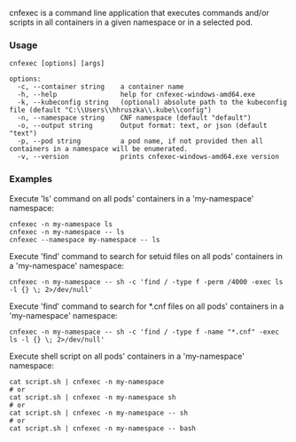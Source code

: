 cnfexec is a command line application that executes commands and/or scripts in all containers in a given namespace or in a selected pod. 

### Usage
```
cnfexec [options] [args]

options:
  -c, --container string    a container name
  -h, --help                help for cnfexec-windows-amd64.exe
  -k, --kubeconfig string   (optional) absolute path to the kubeconfig file (default "C:\\Users\\hhruszka\\.kube\\config")
  -n, --namespace string    CNF namespace (default "default")
  -o, --output string       Output format: text, or json (default "text")
  -p, --pod string          a pod name, if not provided then all containers in a namespace will be enumerated.
  -v, --version             prints cnfexec-windows-amd64.exe version
```

### Examples

Execute 'ls' command on all pods' containers in a 'my-namespace' namespace:
```
cnfexec -n my-namespace ls
cnfexec -n my-namespace -- ls
cnfexec --namespace my-namespace -- ls
```

Execute 'find' command to search for setuid files on all pods' containers in a 'my-namespace' namespace:
```
cnfexec -n my-namespace -- sh -c 'find / -type f -perm /4000 -exec ls -l {} \; 2>/dev/null'
```

Execute 'find' command to search for *.cnf files on all pods' containers in a 'my-namespace' namespace:
```
cnfexec -n my-namespace -- sh -c 'find / -type f -name "*.cnf" -exec ls -l {} \; 2>/dev/null'
```

Execute shell script on all pods' containers in a 'my-namespace' namespace:
```
cat script.sh | cnfexec -n my-namespace 
# or
cat script.sh | cnfexec -n my-namespace sh
# or
cat script.sh | cnfexec -n my-namespace -- sh
# or
cat script.sh | cnfexec -n my-namespace -- bash
```
